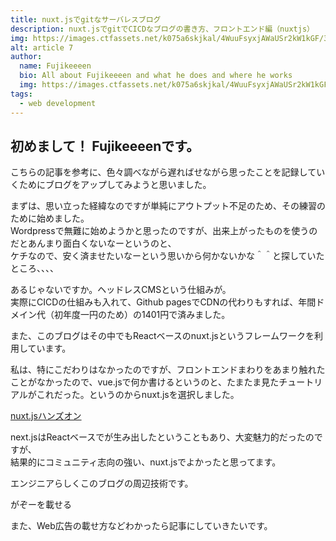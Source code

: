 ```yaml
---
title: nuxt.jsでgitなサーバレスブログ
description: nuxt.jsでgitでCICDなブログの書き方、フロントエンド編（nuxtjs）
img: https://images.ctfassets.net/k075a6skjkal/4WuuFsyxjAWaUSr2kW1kGF/33e2adcabde6ded15c44f52520549a96/profile.JPG
alt: article 7
author: 
  name: Fujikeeeen
  bio: All about Fujikeeeen and what he does and where he works
  img: https://images.ctfassets.net/k075a6skjkal/4WuuFsyxjAWaUSr2kW1kGF/33e2adcabde6ded15c44f52520549a96/profile.JPG
tags: 
  - web development
---
```

## 初めまして！ Fujikeeeenです。

こちらの記事を参考に、色々調べながら遅ればせながら思ったことを記録していくためにブログをアップしてみようと思いました。  

まずは、思い立った経緯なのですが単純にアウトプット不足のため、その練習のために始めました。  
Wordpressで無難に始めようかと思ったのですが、出来上がったものを使うのだとあんまり面白くないなーというのと、  
ケチなので、安く済ませたいなーという思いから何かないかな＾＾と探していたところ、、、、  

あるじゃないですか。ヘッドレスCMSという仕組みが。  
実際にCICDの仕組みも入れて、Github pagesでCDNの代わりもすれば、年間ドメイン代（初年度一円のため）の1401円で済みました。  

また、このブログはその中でもReactベースのnuxt.jsというフレームワークを利用しています。  

私は、特にこだわりはなかったのですが、フロントエンドまわりをあまり触れたことがなかったので、vue.jsで何か書けるというのと、たまたま見たチュートリアルがこれだった。というのからnuxt.jsを選択しました。  


<span style="color: red; ">[nuxt.jsハンズオン](https://nuxtjs.org/tutorials/creating-blog-with-nuxt-content/)</span>

next.jsはReactベースでが生み出したということもあり、大変魅力的だったのですが、  
結果的にコミュニティ志向の強い、nuxt.jsでよかったと思ってます。  


エンジニアらしくこのブログの周辺技術です。  

がぞーを載せる  

また、Web広告の載せ方などわかったら記事にしていきたいです。  